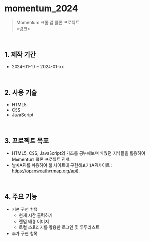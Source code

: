 ﻿# momentum_2024
> Momentum 크롬 앱 클론 프로젝트  
> <링크>
<br>

## 1. 제작 기간
- 2024-01-10 ~ 2024-01-xx
<br>

## 2. 사용 기술
- HTML5
- CSS
- JavaScript
<br>

## 3. 프로젝트 목표
- HTML5, CSS, JavaScript의 기초를 공부해보며 배웠던 지식들을 활용하여 Momentum 클론 프로젝트 진행.
- 날씨API를 이용하여 웹 사이트에 구현해보기(API사이트 : https://openweathermap.org/api).
<br>

## 4. 주요 기능
- 기본 구현 항목
  - 현재 시간 출력하기
  - 랜덤 배경 이미지
  - 로컬 스토리지를 활용한 로그인 및 투두리스트
- 추가 구현 항목
